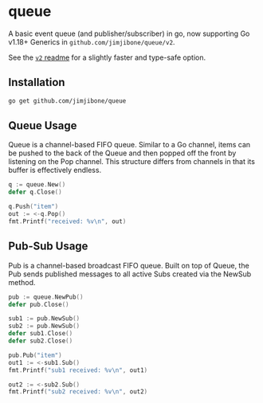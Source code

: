 # queue

A basic event queue (and publisher/subscriber) in go, now supporting Go v1.18+ Generics in `github.com/jimjibone/queue/v2`.

See the [`v2` readme](./v2/README.md) for a slightly faster and type-safe option.

## Installation

```sh
go get github.com/jimjibone/queue
```

## Queue Usage

Queue is a channel-based FIFO queue. Similar to a Go channel, items can be
pushed to the back of the Queue and then popped off the front by listening on
the Pop channel. This structure differs from channels in that its buffer is
effectively endless.

```go
q := queue.New()
defer q.Close()

q.Push("item")
out := <-q.Pop()
fmt.Printf("received: %v\n", out)
```

## Pub-Sub Usage

Pub is a channel-based broadcast FIFO queue. Built on top of Queue, the Pub
sends published messages to all active Subs created via the NewSub method.

```go
pub := queue.NewPub()
defer pub.Close()

sub1 := pub.NewSub()
sub2 := pub.NewSub()
defer sub1.Close()
defer sub2.Close()

pub.Pub("item")
out1 := <-sub1.Sub()
fmt.Printf("sub1 received: %v\n", out1)

out2 := <-sub2.Sub()
fmt.Printf("sub2 received: %v\n", out2)
```
